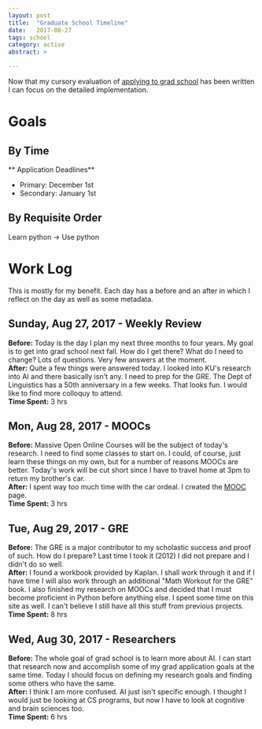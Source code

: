 ```yaml
---
layout: post
title:  "Graduate School Timeline"
date:   2017-08-27
tags: school
category: active
abstract: >

---
```

Now that my cursory evaluation of [applying to grad school](/active/2017/08/25/grad-school/) has been written I can focus on the detailed implementation.
<!--more-->

# Goals

## By Time

** Application Deadlines**
* Primary: December 1st
* Secondary: January 1st

## By Requisite Order

Learn python -> Use python


# Work Log
This is mostly for my benefit. Each day has a before and an after in which I reflect on the day as well as some metadata.

## Sunday, Aug 27, 2017 - Weekly Review
**Before:** Today is the day I plan my next three months to four years. My goal is to get into grad school next fall. How do I get there? What do I need to change? Lots of questions. Very few answers at the moment.  
**After:** Quite a few things were answered today. I looked into KU's research into AI and there basically isn't any. I need to prep for the GRE. The Dept of Linguistics has a 50th anniversary in a few weeks. That looks fun. I would like to find more colloquy to attend.  
**Time Spent:** 3 hrs

## Mon, Aug 28, 2017 - MOOCs
**Before:** Massive Open Online Courses will be the subject of today's research. I need to find some classes to start on. I could, of course, just learn these things on my own, but for a number of reasons MOOCs are better. Today's work will be cut short since I have to travel home at 3pm to return my brother's car.  
**After:** I spent way too much time with the car ordeal. I created the [MOOC][] page.  
**Time Spent:** 3 hrs

## Tue, Aug 29, 2017 - GRE
**Before:**
The GRE is a major contributor to my scholastic success and proof of such. How do I prepare? Last time I took it (2012) I did not prepare and I didn't do so well.  
**After:**
I found a workbook provided by Kaplan. I shall work through it and if I have time I will also work through an additional "Math Workout for the GRE" book. I also finished my research on MOOCs and decided that I must become proficient in Python before anything else. I spent some time on this site as well. I can't believe I still have all this stuff from previous projects.  
**Time Spent:** 8 hrs

## Wed, Aug 30, 2017 - Researchers
**Before:** The whole goal of grad school is to learn more about AI. I can start that research now and accomplish some of my grad application goals at the same time. Today I should focus on defining my research goals and finding some others who have the same.  
**After:** I think I am more confused. AI just isn't specific enough. I thought I would just be looking at CS programs, but now I have to look at cognitive and brain sciences too.  
**Time Spent:** 6 hrs


[MOOC]: /active/2017/08/28/MOOC/
